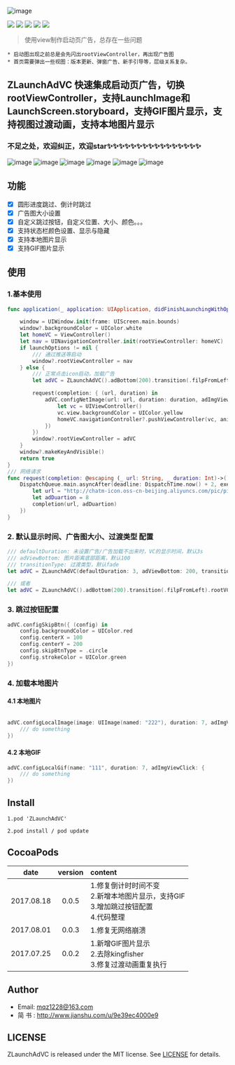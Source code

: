 

![image](https://github.com/MQZHot/ZLaunchAdVC/raw/master/Picture/ZLaunchAdVC.png)

![](https://img.shields.io/badge/platform-iOS-yellow.svg) ![](https://img.shields.io/badge/language-swift-red.svg) ![](https://img.shields.io/badge/support-iOS%208%2B-blue.svg) ![](https://img.shields.io/cocoapods/v/ZLaunchAdVC.svg?style=flat) ![](https://img.shields.io/badge/license-MIT%20License-brightgreen.svg)

> 使用view制作启动页广告，总存在一些问题

    * 启动图出现之前总是会先闪出rootViewController，再出现广告图
    * 首页需要弹出一些视图：版本更新、弹窗广告、新手引导等，层级关系复杂。

## ZLaunchAdVC 快速集成启动页广告，切换rootViewController，支持LaunchImage和LaunchScreen.storyboard，支持GIF图片显示，支持视图过渡动画，支持本地图片显示

### 不足之处，欢迎纠正，欢迎star✨✨✨✨✨✨✨✨✨✨✨✨✨✨✨✨


![image](https://github.com/MQZHot/ZLaunchAdVC/raw/master/Picture/pic1.gif) ![image](https://github.com/MQZHot/ZLaunchAdVC/raw/master/Picture/pic2.gif) ![image](https://github.com/MQZHot/ZLaunchAdVC/raw/master/Picture/pic3.gif) ![image](https://github.com/MQZHot/ZLaunchAdVC/raw/master/Picture/pic4.gif) ![image](https://github.com/MQZHot/ZLaunchAdVC/raw/master/Picture/pic5.gif) ![image](https://github.com/MQZHot/ZLaunchAdVC/raw/master/Picture/pic6.gif)

## 功能

- [x] 圆形进度跳过、倒计时跳过
- [x] 广告图大小设置
- [x] 自定义跳过按钮，自定义位置、大小、颜色。。。
- [x] 支持状态栏颜色设置、显示与隐藏
- [x] 支持本地图片显示
- [x] 支持GIF图片显示

## 使用

### 1.基本使用
```swift
func application(_ application: UIApplication, didFinishLaunchingWithOptions launchOptions: [UIApplicationLaunchOptionsKey: Any]?) -> Bool {

    window = UIWindow.init(frame: UIScreen.main.bounds)
    window?.backgroundColor = UIColor.white
    let homeVC = ViewController()
    let nav = UINavigationController.init(rootViewController: homeVC)
    if launchOptions != nil {
        /// 通过推送等启动
        window?.rootViewController = nav
    } else {
        /// 正常点击icon启动，加载广告
        let adVC = ZLaunchAdVC().adBottom(200).transition(.filpFromLeft).configRootVC(nav)

        request(completion: { (url, duration) in
            adVC.configNetImage(url: url, duration: duration, adImgViewClick: {
                let vc = UIViewController()
                vc.view.backgroundColor = UIColor.yellow
                homeVC.navigationController?.pushViewController(vc, animated: true)
            })
        })
        window?.rootViewController = adVC
    }
    window?.makeKeyAndVisible()
    return true
}
/// 网络请求
func request(completion: @escaping (_ url: String, _ duration: Int)->()) -> Void {
    DispatchQueue.main.asyncAfter(deadline: DispatchTime.now() + 2, execute: {
        let url = "http://chatm-icon.oss-cn-beijing.aliyuncs.com/pic/pic_20170724152928869.gif"
        let adDuartion = 8
        completion(url, adDuartion)
    })
}
```

### 2. 默认显示时间、广告图大小、过渡类型 配置

```swift
/// defaultDuration: 未设置广告/广告加载不出来时，VC的显示时间，默认3s
/// adViewBottom: 图片距离底部距离，默认100
/// transitionType: 过渡类型，默认fade
let adVC = ZLaunchAdVC(defaultDuration: 3, adViewBottom: 200, transitionType: .filpFromBottom, rootViewController: nav)

/// 或者
let adVC = ZLaunchAdVC().adBottom(200).transition(.filpFromLeft).rootVC(nav)

```

### 3. 跳过按钮配置

```swift
adVC.configSkipBtn({ (config) in
    config.backgroundColor = UIColor.red
    config.centerX = 100
    config.centerY = 200
    config.skipBtnType = .circle
    config.strokeColor = UIColor.green
})

```
### 4. 加载本地图片

#### 4.1 本地图片
```swift

adVC.configLocalImage(image: UIImage(named: "222"), duration: 7, adImgViewClick: {
    /// do something
})

```
#### 4.2 本地GIF
```swift
adVC.configLocalGif(name: "111", duration: 7, adImgViewClick: {
    /// do something
})
```

## Install
```
1.pod 'ZLaunchAdVC'

2.pod install / pod update
```
## CocoaPods
| date | version | content |
|:---:|:---:|:---|
|2017.08.18|0.0.5|1.修复倒计时时间不变<br>2.新增本地图片显示，支持GIF<br>3.增加跳过按钮配置<br>4.代码整理|
|2017.08.01|0.0.3|1.修复无网络崩溃|
|2017.07.25|0.0.2|1.新增GIF图片显示<br>2.去除kingfisher<br>3.修复过渡动画重复执行|

## Author

* Email: mqz1228@163.com
* 简 书 : http://www.jianshu.com/u/9e39ec4000e9

## LICENSE

ZLaunchAdVC is released under the MIT license. See [LICENSE](https://github.com/MQZHot/ZLaunchAdVC/blob/master/LICENSE) for details.


